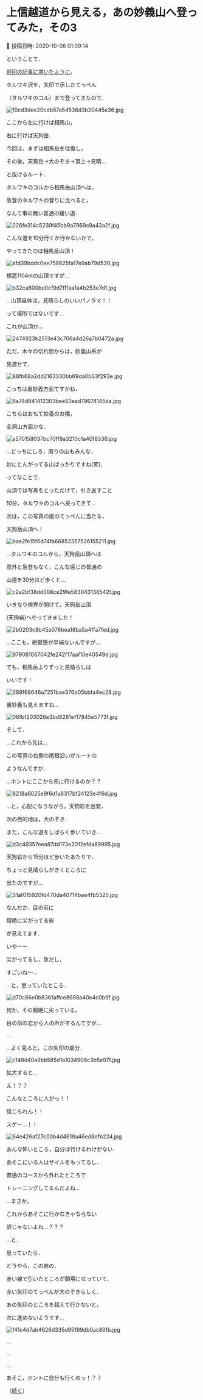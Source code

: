 # 上信越道から見える，あの妙義山へ登ってみた，その3

📅 投稿日時: 2020-10-06 01:09:14

ということで．


[前回の記事に書いたように](e21484593e8cb0866ad5f3e9ec68ec50c.md)，


タルワキ沢を，矢印で示したてっぺん


（タルワキのコル）まで登ってきたので．




![f0cd3dee20cdb57a54536d3b20445e36.jpg](images/f0cd3dee20cdb57a54536d3b20445e36.jpg)







ここから左に行けば相馬山，


右に行けば天狗岳．


今回は，まずは相馬岳を往復し，


その後，天狗岳→大のぞき→頂上→見晴…


と抜けるルート．





タルワキのコルから相馬岳山頂へは，


急登のタルワキの登りに比べると，


なんて事の無い普通の緩い道．




![226fe314c5239f45bb9a7969c9a43a2f.jpg](images/226fe314c5239f45bb9a7969c9a43a2f.jpg)




こんな道を10分行くか行かないかで，


やってきたのは相馬岳山頂！




![a1d39bddc0ee758625fa17e9ab79d530.jpg](images/a1d39bddc0ee758625fa17e9ab79d530.jpg)




標高1104mの山頂ですが…




![b32ca600be0cf9d7ff1aa1a4b253e7d1.jpg](images/b32ca600be0cf9d7ff1aa1a4b253e7d1.jpg)




…山頂自体は，見晴らしのいいパノラマ！！


って場所ではないです…


これが山頂か…




![2474923b2513e43c706a4d26a7b0472a.jpg](images/2474923b2513e43c706a4d26a7b0472a.jpg)




ただ，木々の切れ間からは，妙義山系が


見渡せて．




![88fb68a2dd2163330bb69da0b33f293e.jpg](images/88fb68a2dd2163330bb69da0b33f293e.jpg)




こっちは裏妙義方面ですかね．




![6a74d941412303bee83ead79674145da.jpg](images/6a74d941412303bee83ead79674145da.jpg)




こちらはおもて妙義のお隣，


金洞山方面かな．




![a570158037bc70ff9a3210c1a40f8536.jpg](images/a570158037bc70ff9a3210c1a40f8536.jpg)




…どっちにしろ，周りの山もみんな，


妙にとんがってる山ばっかりですね(笑)．





ってなことで．


山頂では写真をとっただけで，引き返すこと


10分．タルワキのコルへ戻ってきて…


次は，この写真の崖のてっぺんに当たる，


天狗岳山頂へ！




![bae2fe15f6d74fa66852357526155211.jpg](images/bae2fe15f6d74fa66852357526155211.jpg)







…タルワキのコルから，天狗岳山頂へは


意外と急登もなく，こんな感じの普通の


山道を30分ほど歩くと…




![c2a2bf38dd008ce29fe583043138542f.jpg](images/c2a2bf38dd008ce29fe583043138542f.jpg)




いきなり視界が開けて，天狗岳山頂


(天狗岩)へやってきました！




![2b0203c8b45a078bea18ba5a4ffa7fed.jpg](images/2b0203c8b45a078bea18ba5a4ffa7fed.jpg)




…ここも，絶壁感が半端ないんですが…




![979081067042fe242f17aaf10e40549d.jpg](images/979081067042fe242f17aaf10e40549d.jpg)




でも，相馬岳よりずっと見晴らしは


いいです！




![389f68646a7251bae376b05bbfa4ec28.jpg](images/389f68646a7251bae376b05bbfa4ec28.jpg)




裏妙義も見えますね…




![06fbf203026e3bd8281ef17845e5773f.jpg](images/06fbf203026e3bd8281ef17845e5773f.jpg)




そして．


…これから先は…


この写真の右側の尾根沿いがルートの


ようなんですが．


…ホントにここから先に行けるのか？？




![8218a6025e9f6d1a8317bf24123e4f6d.jpg](images/8218a6025e9f6d1a8317bf24123e4f6d.jpg)







…と，心配になりながら，天狗岩を出発．


次の目的地は，大のぞき．


また，こんな道をしばらく歩いていき…




![d3c49357eea87dd173e2012efda89995.jpg](images/d3c49357eea87dd173e2012efda89995.jpg)




天狗岩から15分ほど歩いたあたりで．


ちょっと見晴らしがきくところに


出たのですが…




![31af015920fd470da40714bae4fb5325.jpg](images/31af015920fd470da40714bae4fb5325.jpg)







なんだか，目の前に


超絶に尖がってる岩


が見えてます．


いやーー．


尖がってるし，急だし．


すごいね～…


…と，思っていたところ．




![d70c86e0b8361affce8698a40e4c0b9f.jpg](images/d70c86e0b8361affce8698a40e4c0b9f.jpg)







何か，その超絶に尖っている，


目の前の岩から人の声がするんですが…


…


…よく見ると，この矢印の部分．




![c148d40a9bb585d1a1034908c3b5e97f.jpg](images/c148d40a9bb585d1a1034908c3b5e97f.jpg)







拡大すると…


え！？？


こんなところに人がっ！！


信じられん！！


スゲー…！！




![64e426af27c00b4d4618a46ed8efb224.jpg](images/64e426af27c00b4d4618a46ed8efb224.jpg)




あんな怖いところ，自分は行けるわけがない．





あそこにいる人はザイルをもってるし．


普通のコースから外れたところで


トレーニングしてるんだよね…





…まさか，


これからあそこに行かなきゃならない


訳じゃないよね…？？？





…と．


思っていたら．


どうやら，この岩の．


赤い線で引いたところが鎖場になっていて．


赤い矢印のてっぺんが大のぞきらしく．





あの矢印のところを超えて行かないと，


次に進めないようです…




![f41c4d7ab4626d335d95199db0ac89fb.jpg](images/f41c4d7ab4626d335d95199db0ac89fb.jpg)




…


…


…


あそこ，ホントに自分も行くのっ！？？





（[続く](eb2304bc4ba43a76460e0ec2fc061e96d.md)）
